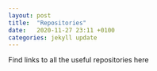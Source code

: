 ```yaml
---
layout: post
title:  "Repositories"
date:   2020-11-27 23:11 +0100
categories: jekyll update
---
```


Find links to all the useful repositories here

